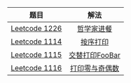 |                             题目                             |                             解法                             |
| :----------------------------------------------------------: | :----------------------------------------------------------: |
| [Leetcode 1226](https://leetcode.cn/problems/the-dining-philosophers/) | [哲学家进餐](https://github.com/pshijie/Java_interview_code/blob/main/Leetcode分类/多线程/哲学家进餐.java) |
| [Leetcode 1114](https://leetcode.cn/problems/print-in-order/) | [按序打印](https://github.com/pshijie/Java_interview_code/blob/main/Leetcode分类/多线程/按序打印.java) |
| [Leetcode 1115](https://leetcode.cn/problems/print-foobar-alternately/) | [交替打印FooBar](https://github.com/pshijie/Java_interview_code/blob/main/Leetcode分类/多线程/交替打印FooBar.java) |
| [Leetcode 1116](https://leetcode.cn/problems/print-zero-even-odd/) | [打印零与奇偶数](https://github.com/pshijie/Java_interview_code/blob/main/Leetcode分类/多线程/打印零与奇偶数.java) |


